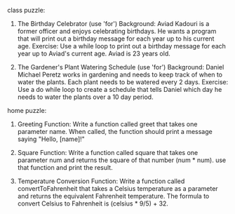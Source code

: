 class puzzle:

1. The Birthday Celebrator (use 'for')
Background: Aviad Kadouri is a former officer and enjoys celebrating birthdays. He wants a program that will print out a birthday message for each year up to his current age.
Exercise: Use a while loop to print out a birthday message for each year up to Aviad's current age. Aviad is 23 years old.

2. The Gardener's Plant Watering Schedule (use 'for')
Background: Daniel Michael Peretz works in gardening and needs to keep track of when to water the plants. Each plant needs to be watered every 2 days.
Exercise: Use a do while loop to create a schedule that tells Daniel which day he needs to water the plants over a 10 day period.

home puzzle:

1. Greeting Function:
Write a function called greet that takes one parameter name. When called, the function should print a message saying "Hello, [name]!"

2. Square Function:
Write a function called square that takes one parameter num and returns the square of that number (num * num).
use that function and print the result.

3. Temperature Conversion Function:
Write a function called convertToFahrenheit that takes a Celsius temperature as a parameter and returns the equivalent Fahrenheit temperature. The formula to convert Celsius to Fahrenheit is (celsius * 9/5) + 32.
